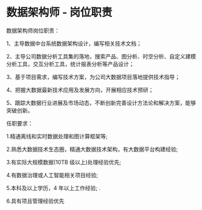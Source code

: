 # 数据架构师 - 岗位职责

数据架构师岗位职责：

1、主导数据中台系统数据架构设计，编写相关技术文档；

2、主导公司数据分析工具集的落地，搜索产品、图分析、时空分析、自定义建模分析工具，交互分析工具，统计报表分析等产品设计；

3、基于项目需求，编写技术方案，为公司大数据项目落地提供技术指导；

4、把握大数据最新技术应用及发展方向，开展相应技术预研；

5、跟踪大数据行业进展及市场动态，不断创新完善设计方法论和解决方案，能够突破创新。

任职要求：

1.精通离线和实时数据处理和图计算框架等;

2.熟悉大数据技术生态圈，精通大数据技术架构，有大数据平台构建经验;

3.有实际大规模数据(10TB 级以上)处理经验优先;

4.有数据治理或人工智能相关项目经验;

5.本科及以上学历，4 年以上工作经验; .

6.具有项且管理经验优先
